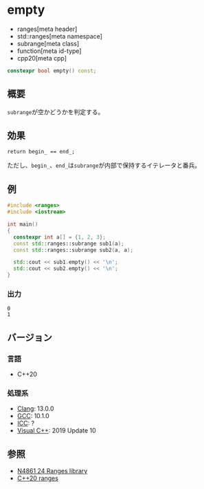 # empty
* ranges[meta header]
* std::ranges[meta namespace]
* subrange[meta class]
* function[meta id-type]
* cpp20[meta cpp]

```cpp
constexpr bool empty() const;
```

## 概要
`subrange`が空かどうかを判定する。

## 効果
`return begin_­ == end_­;`

ただし、`begin_`、`end_`は`subrange`が内部で保持するイテレータと番兵。

## 例
```cpp example
#include <ranges>
#include <iostream>

int main()
{
  constexpr int a[] = {1, 2, 3};
  const std::ranges::subrange sub1(a);
  const std::ranges::subrange sub2(a, a);

  std::cout << sub1.empty() << '\n';
  std::cout << sub2.empty() << '\n';
}
```

### 出力
```
0
1
```

## バージョン
### 言語
- C++20

### 処理系
- [Clang](/implementation.md#clang): 13.0.0
- [GCC](/implementation.md#gcc): 10.1.0
- [ICC](/implementation.md#icc): ?
- [Visual C++](/implementation.md#visual_cpp): 2019 Update 10

## 参照
- [N4861 24 Ranges library](https://timsong-cpp.github.io/cppwp/n4861/ranges)
- [C++20 ranges](https://techbookfest.org/product/5134506308665344)
